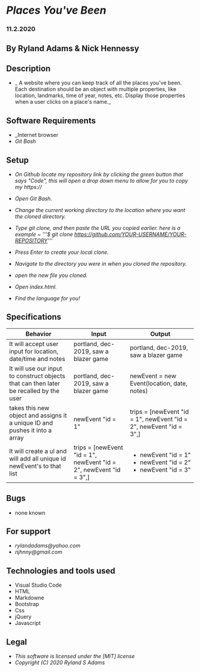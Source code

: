# _Places You've Been_
### 11.2.2020
## By Ryland Adams & Nick Hennessy
## Description
* _ A website where you can keep track of all the places you've been. Each destination should be an object with multiple properties, like location, landmarks, time of year, notes, etc. Display those properties when a user clicks on a place's name._

## Software Requirements
* _Internet browser
* _Git Bash_

## Setup 
* _On Github locate my repository link by clicking the green button that says "Code", this will open a drop down menu to allow for you to copy my https://_

* _Open Git Bash._ 

* _Change the current working directory to the location where you want the cloned directory._

* _Type git clone, and then paste the URL you copied earlier. here is a example ~ '''$ git clone https://github.com/YOUR-USERNAME/YOUR-REPOSITORY'''_

* _Press Enter to create your local clone._

* _Navigate to the directory you were in when you cloned the repository._

* _open the new file you cloned._

* _Open index.html._

* _Find the language for you!_

## Specifications

| Behavior | Input | Output |
|-------------------------------------------------|--------|--------|
| It will accept user input for location, date/time and notes | portland, dec-2019, saw a blazer game | portland, dec-2019, saw a blazer game |
| It will use our input to construct objects that can then later be recalled by the user  | portland, dec-2019, saw a blazer game | newEvent = new Event(location, date, notes)|
| takes this new object and assigns it a unique ID and pushes it into a array | newEvent "id = 1"| trips = [newEvent "id = 1", newEvent "id = 2", newEvent "id = 3",]|
| It will create a ul and will add all unique id newEvent's to that list | trips = [newEvent "id = 1", newEvent "id = 2", newEvent "id = 3",] | <ul><li>newEvent "id = 1"</li><li>newEvent "id = 2"</li><li>newEvent "id = 3"</li></ul> |

## Bugs
* none known

## For support
* _rylandadams@yahoo.com_
* _njhnny@gmail.com_

## Technologies and tools used

- Visual Studio Code
- HTML
- Markdowne
- Bootstrap
- Css
- jQuery
- Javascript

## Legal 
* _This software is licensed under the [MIT] license_
* _Copyright (C) 2020 Ryland S Adams_
